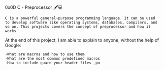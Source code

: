 0x0D C - Preprocessor 🖋💻

    C is a powerful general-purpose programming language. It can be used to develop software like operating systems, databases, compilers, and so on. This projects covers the concept of preprocessor and how it works

At the end of this project, I am able to explain to anyone, without the help of Google:

    -What are macros and how to use them
    -What are the most common predefined macros
    -How to include guard your header files _pu
